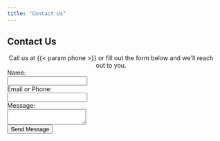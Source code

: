 ```yaml
---
title: "Contact Us"
---
```

<div class="container" style="max-width: 480px;">
<h2>Contact Us</h2>
<div style="text-align: center">Call us at {{< param phone >}} or fill out the form below and we'll reach out to you.</div>
<form id="contact-form" method="GET" action="/thankyou">
  <div style="text-align: left;">
    <label for="name">Name:</label><br>
    <input type="text" id="name" name="name" required>
  </div>
  <div style="text-align: left;">
    <label for="contact">Email or Phone:</label><br>
    <input type="text" id="contact" name="contact">
    <span id="contact-error" class="error-message" style="color: red;"></span>
  </div>
  <div style="text-align: left;">
    <label for="message">Message:</label><br>
    <textarea id="message" name="message" required></textarea>
  </div>
  <div>
    <button type="submit" class="button">Send Message</button>
  </div>
  <div id="form-error" class="error-message" style="color: red; text-align: center; margin-top: 10px;"></div>
</form>
</div>

<script>
  document.getElementById('contact-form').addEventListener('submit', async function(event) {
    event.preventDefault(); // Prevent default form submission

    // Clear previous error messages
    //document.getElementById('email-error').textContent = '';
    //document.getElementById('phone-error').textContent = '';
    document.getElementById('contact-error').textContent = '';
    document.getElementById('form-error').textContent = '';

    let isValid = true;
/*
    const emailInput = document.getElementById('email');
    const email = emailInput.value;
    const emailPattern = /^[^\s@]+@[^\s@]+\.[^\s@]+$/;

    if (email && !emailPattern.test(email)) {
      document.getElementById('email-error').textContent = 'Please enter a valid email address.';
      isValid = false;
    }

    const phoneInput = document.getElementById('phone');
    const phone = phoneInput.value;
    const phonePattern = /^[\d\s\-\(\)]+$/;
    const digitCount = phone.replace(/[^\d]/g, '').length;

    if (phone && (!phonePattern.test(phone) || digitCount < 7)) {
      document.getElementById('phone-error').textContent = 'Please enter a valid phone number.';
      isValid = false;
    }
    if (!(phone || email)) {
      document.getElementById('form-error').textContent = 'Please enter either an email or phone number.';
      isValid = false;
    }
*/
    const contact = document.getElementById('contact').value;
    if (!(contact)) {
      document.getElementById('contact-error').textContent = 'Please enter either an email or phone number.';
      isValid = false;
    }

    if (isValid) {
      const form = event.target;
      const formData = new FormData(form);
      const queryString = new URLSearchParams(formData).toString();
      const url = form.action + '?' + queryString;

      try {
        const response = await fetch(url, {
          method: 'GET',
          // No headers needed for a simple GET request with query parameters
        });

        if (response.ok) {
          window.location.href = form.action; // Redirect to thankyou page
        } else {
          const errorText = await response.text();
          document.getElementById('form-error').textContent = 'Form submission failed: ' + errorText;
        }
      } catch (error) {
        document.getElementById('form-error').textContent = 'An error occurred during submission: ' + error.message;
      }
    }
  });
</script>